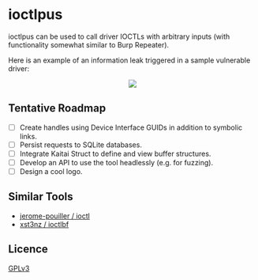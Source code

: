 # ioctlpus

ioctlpus can be used to call driver IOCTLs with arbitrary inputs (with functionality somewhat similar to Burp Repeater).

Here is an example of an information leak triggered in a sample vulnerable driver:

<p align="center"><img src="https://i.imgur.com/t8Vx9ew.png" /></p>

## Tentative Roadmap

- [ ] Create handles using Device Interface GUIDs in addition to symbolic links.
- [ ] Persist requests to SQLite databases.
- [ ] Integrate Kaitai Struct to define and view buffer structures.
- [ ] Develop an API to use the tool headlessly (e.g. for fuzzing).
- [ ] Design a cool logo.

## Similar Tools

- [jerome-pouiller / ioctl](https://github.com/jerome-pouiller/ioctl)
- [xst3nz / ioctlbf](https://code.google.com/archive/p/ioctlbf/)

## Licence

[GPLv3](https://tldrlegal.com/license/gnu-general-public-license-v3-(gpl-3))
